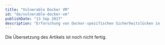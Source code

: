 ```yaml
---
title: "Vulnerable Docker VM"
id: "de/vulnerable-docker-vm"
publishDate: "13 Sep 2017"
description: "Erforschung von Docker-spezifischen Sicherheitslücken in einer Challenge von NotSoSecure. Das Ziel ist, aus einem Docker-Container auszubrechen und drei Flags zu finden."
---
```


Die Übersetzung des Artikels ist noch nicht fertig.
